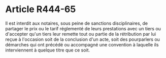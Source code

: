 # Article R444-65

<div align='left'>Il est interdit aux notaires, sous peine de sanctions disciplinaires, de partager le prix ou le tarif réglementé de leurs prestations avec un tiers ou d'accepter qu'un tiers leur remette tout ou partie de la rétribution par lui reçue à l'occasion soit de la conclusion d'un acte, soit des pourparlers ou démarches qui ont précédé ou accompagné une convention à laquelle ils interviennent à quelque titre que ce soit. <br/><br/><br/></div>